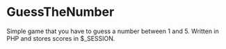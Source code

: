 # GuessTheNumber

Simple game that you have to guess a number between 1 and 5. Written in PHP and stores scores in $_SESSION.
